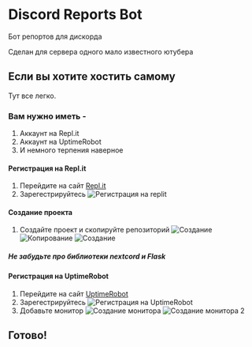 # Discord Reports Bot
Бот репортов для дискорда

Сделан для сервера одного мало известного ютубера

## Если вы хотите хостить самому
Тут все легко.

### Вам нужно иметь -
1. Аккаунт на Repl.it
2. Аккаунт на UptimeRobot
3. И немного терпения наверное

#### Регистрация на Repl.it
1. Перейдите на сайт [Repl.it](repl.it) 
2. Зарегестрируйтесь
![Регистрация на replit](https://user-images.githubusercontent.com/83116565/161439691-ff996359-0d1e-4d9c-909b-e025fa720c8c.png)

#### Создание проекта
1. Создайте проект и скопируйте репозиторий
![Создание](https://user-images.githubusercontent.com/83116565/161441190-4876a6d7-d224-4b74-9cfc-bc4367d58a11.png)
![Копирование](https://user-images.githubusercontent.com/83116565/161441191-fe42cead-ba33-4a31-a9df-019aab5bffb0.png)
![Создание](https://user-images.githubusercontent.com/83116565/161441195-4c82977f-7bfe-4ddd-86c4-fd360fd99c3f.png)

##### Не забудьте про библиотеки nextcord и Flask

#### Регистрация на UptimeRobot

1. Перейдите на сайт [UptimeRobot](uptimerobot.com)
2. Зарегестрируйтесь
![Регистрация на UptimeRobot](https://user-images.githubusercontent.com/83116565/161440013-003e0ae3-8aca-4590-89ff-9fd2671fe4e5.png)
3. Добавьте монитор
![Создание монитора](https://user-images.githubusercontent.com/83116565/161441851-1342d73b-6e20-4a0f-8c9d-2d046274b7cf.png)
![Создание монитора 2](https://user-images.githubusercontent.com/83116565/161441853-a3e1e62c-626c-49c1-bef9-bb1775409d6d.png)


## Готово!
